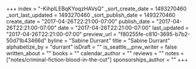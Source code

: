 +++
index = "-KihplLEBqKYoqzHAVsQ"
_sort_create_date = 1493270460
_sort_last_updated = 1493270460
_sort_publish_date = 1493270460
create_date = "2017-04-26T22:21:00-07:00"
publish_date = "2017-04-26T22:21:00-07:00"
date = "2017-04-26T22:21:00-07:00"
last_updated = "2017-04-26T22:21:00-07:00"
preview_url = "f80255fe-c810-3695-b7b2-50d71b43466d"
byline = "Sabine Durrant"
title = "Sabine Durrant"
alphabetize_by = "durrant"
isDraft = ""
is_seattle__pnw_writer = false
written_about = ""
books = ""
calendar_author = ""
reviews = ""
notes = ["notes/criminal-fiction-blood-in-the-cut"]
sponsorships_author = ""
+++
